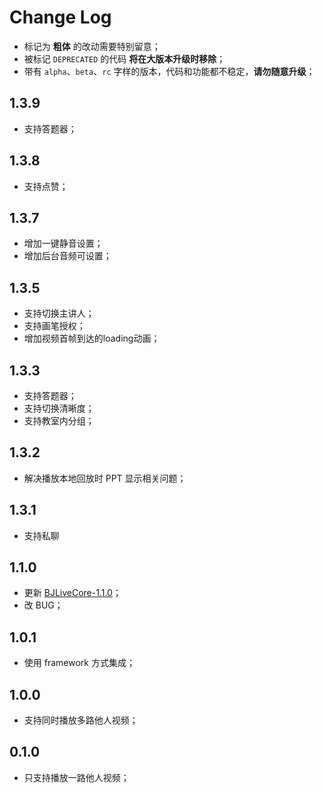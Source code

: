 Change Log
==========

- 标记为 **粗体** 的改动需要特别留意；
- 被标记 `DEPRECATED` 的代码 **将在大版本升级时移除**；
- 带有 `alpha`、`beta`、`rc` 字样的版本，代码和功能都不稳定，**请勿随意升级**；

## 1.3.9

- 支持答题器；

## 1.3.8

- 支持点赞；

## 1.3.7

- 增加一键静音设置；
- 增加后台音频可设置；

## 1.3.5

- 支持切换主讲人；
- 支持画笔授权；
- 增加视频首帧到达的loading动画；

## 1.3.3

- 支持答题器；
- 支持切换清晰度；
- 支持教室内分组；

## 1.3.2

- 解决播放本地回放时 PPT 显示相关问题；

## 1.3.1

- 支持私聊

## 1.1.0

- 更新 [BJLiveCore-1.1.0](https://github.com/baijia/BJLiveCore-iOS/blob/master/wiki/CHANGELOG.md#110)；
- 改 BUG；

## 1.0.1

- 使用 framework 方式集成；

## 1.0.0

- 支持同时播放多路他人视频；

## 0.1.0

- 只支持播放一路他人视频；
